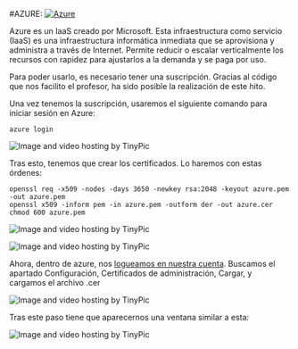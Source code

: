 #AZURE: [![Azure](http://azuredeploy.net/deploybutton.png)](http://pdeportivasbot.cloudapp.net/)

Azure es un IaaS creado por Microsoft. Esta infraestructura como servicio (IaaS) es una infraestructura informática inmediata que se aprovisiona y administra a través de Internet. Permite reducir o escalar verticalmente los recursos con rapidez para ajustarlos a la demanda y se paga por uso.

Para poder usarlo, es necesario tener una suscripción. Gracias al código que nos facilito el profesor, ha sido posible la realización de este hito.

Una vez tenemos la suscripción, usaremos el siguiente comando para iniciar sesión en Azure:

    azure login

<img src="http://i65.tinypic.com/5n6x55.png" border="0" alt="Image and video hosting by TinyPic"></a>

Tras esto, tenemos que crear los certificados. Lo haremos con estas órdenes:

    openssl req -x509 -nodes -days 3650 -newkey rsa:2048 -keyout azure.pem -out azure.pem
    openssl x509 -inform pem -in azure.pem -outform der -out azure.cer
    chmod 600 azure.pem

<img src="http://i65.tinypic.com/b46rd2.png" border="0" alt="Image and video hosting by TinyPic"></a>

<img src="http://i63.tinypic.com/qyu05c.png" border="0" alt="Image and video hosting by TinyPic"></a>

Ahora, dentro de azure, nos [logueamos en nuestra cuenta](https://manage.windowsazure.com/). Buscamos el apartado Configuración, Certificados de administración, Cargar, y cargamos el archivo .cer

<img src="http://i63.tinypic.com/e6tyqw.png" border="0" alt="Image and video hosting by TinyPic"></a>

Tras este paso tiene que aparecernos una ventana similar a esta:

<img src="http://i63.tinypic.com/23w1tv7.png" border="0" alt="Image and video hosting by TinyPic"></a>
